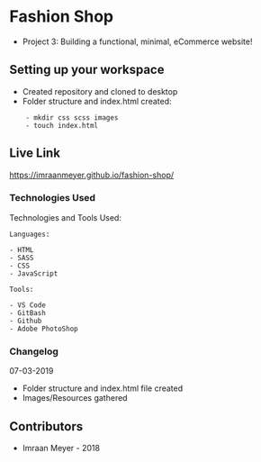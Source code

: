 # Fashion Shop
- Project 3: Building a functional, minimal, eCommerce website!

## Setting up your workspace
- Created repository and cloned to desktop
- Folder structure and index.html created:

```
    - mkdir css scss images
    - touch index.html

```
## Live Link

https://imraanmeyer.github.io/fashion-shop/

### Technologies Used

Technologies and Tools Used:

```
Languages:

- HTML
- SASS
- CSS
- JavaScript

```

```
Tools:

- VS Code
- GitBash
- Github
- Adobe PhotoShop

```

### Changelog

07-03-2019

- Folder structure and index.html file created
- Images/Resources gathered


## Contributors

- Imraan Meyer - 2018
